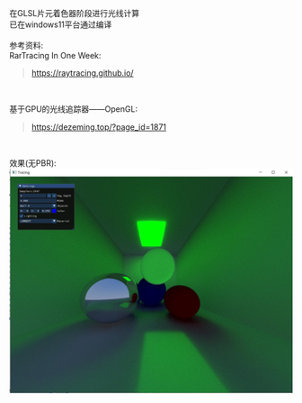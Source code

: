 在GLSL片元着色器阶段进行光线计算<br>
已在windows11平台通过编译<br><br>
参考资料:<br>
RarTracing In One Week:
>https://raytracing.github.io/
<br>

基于GPU的光线追踪器——OpenGL:
>https://dezeming.top/?page_id=1871
<br>

效果(无PBR):<br>
![image](Res.jpg)

